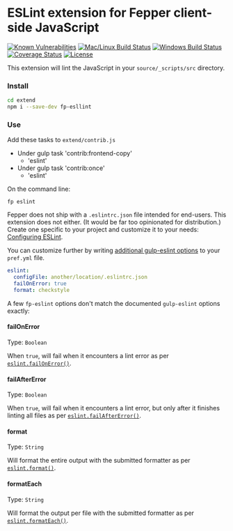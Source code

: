 # ESLint extension for Fepper client-side JavaScript

[![Known Vulnerabilities][snyk-image]][snyk-url]
[![Mac/Linux Build Status][travis-image]][travis-url]
[![Windows Build Status][appveyor-image]][appveyor-url]
[![Coverage Status][coveralls-image]][coveralls-url]
[![License][license-image]][license-url]

This extension will lint the JavaScript in your `source/_scripts/src` directory.

### Install

```bash
cd extend
npm i --save-dev fp-esllint
```

### Use

Add these tasks to `extend/contrib.js`

* Under gulp task 'contrib:frontend-copy'
  * 'eslint'
* Under gulp task 'contrib:once'
  * 'eslint'

On the command line:

```shell
fp eslint
```

Fepper does not ship with a `.eslintrc.json` file intended for end-users. This 
extension does not either. (It would be far too opinionated for distribution.) 
Create one specific to your project and customize it to your needs: 
<a href="https://eslint.org/docs/user-guide/configuring" target="_blank">
Configuring ESLint</a>.

You can customize further by writing 
<a href="https://github.com/adametry/gulp-eslint#eslintoptions" target="_blank">
additional gulp-eslint options</a>
to your `pref.yml` file. 

```yaml
eslint:
  configFile: another/location/.eslintrc.json
  failOnError: true
  format: checkstyle
```

A few `fp-eslint` options don't match the documented `gulp-eslint` options 
exactly:

#### failOnError

Type: `Boolean`

When `true`, will fail when it encounters a lint error as per 
<a href="https://github.com/adametry/gulp-eslint#eslintfailonerror" target="_blank">
`eslint.failOnError()`</a>.

#### failAfterError

Type: `Boolean`

When `true`, will fail when it encounters a lint error, but only after it 
finishes linting all files as per 
<a href="https://github.com/adametry/gulp-eslint#eslintfailaftererror" target="_blank">
`eslint.failAfterError()`</a>.

#### format

Type: `String`

Will format the entire output with the submitted formatter as per 
<a href="https://github.com/adametry/gulp-eslint#eslintformatformatter-output" target="_blank">
`eslint.format()`</a>.

#### formatEach

Type: `String`

Will format the output per file with the submitted formatter as per 
<a href="https://github.com/adametry/gulp-eslint#eslintformateachformatter-output" target="_blank">
`eslint.formatEach()`</a>.

[snyk-image]: https://snyk.io/test/github/electric-eloquence/fp-eslint/master/badge.svg
[snyk-url]: https://snyk.io/test/github/electric-eloquence/fp-eslint/master

[travis-image]: https://img.shields.io/travis/electric-eloquence/fp-eslint/master.svg?label=mac%20%26%20linux
[travis-url]: https://travis-ci.org/electric-eloquence/fp-eslint

[appveyor-image]: https://img.shields.io/appveyor/ci/e2tha-e/fp-eslint/master.svg?label=windows
[appveyor-url]: https://ci.appveyor.com/project/e2tha-e/fp-eslint

[coveralls-image]: https://img.shields.io/coveralls/electric-eloquence/fp-eslint/master.svg
[coveralls-url]: https://coveralls.io/r/electric-eloquence/fp-eslint

[license-image]: https://img.shields.io/github/license/electric-eloquence/fp-eslint.svg
[license-url]: https://raw.githubusercontent.com/electric-eloquence/fp-eslint/master/LICENSE
